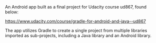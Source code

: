 An Android app built as a final project for Udacity course ud867, found below:

https://www.udacity.com/course/gradle-for-android-and-java--ud867

The app utilizes Gradle to create a single project from multiple libraries imported as sub-projects, including a Java library and an Android library.
